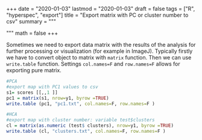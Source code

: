 
+++
date = "2020-01-03"
lastmod = "2020-01-03"
draft = false
tags = ["R", "hyperspec", "export"]
title = "Export matrix with PC or cluster number to csv"
summary = """

"""
math = false
+++

Sometimes we need to export data matrix with the results of the analysis for further processing or visualization (for example in ImageJ).
Typically firstly we have to convert object to matrix with `matrix` function. Then we can use `write.table` function. Settings `col.names=F` and  `row.names=F` allows for exporting pure matrix.

```r
#PCA
#export map with PC1 values to csv
s1= scores [[,,1 ]]
pc1 = matrix(s1, nrow=y1, byrow =TRUE)
write.table (pc1, "pc1.txt", col.names=F, row.names=F )

#HCA
#export map with cluster number: variable test$clusters
cl = matrix(as.numeric (test$ clusters), nrow=y1, byrow =TRUE)
write.table (cl, "clusters.txt", col.names=F, row.names=F )
```



